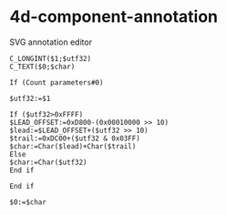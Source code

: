 # 4d-component-annotation
SVG annotation editor


```
C_LONGINT($1;$utf32)
C_TEXT($0;$char)

If (Count parameters#0)

$utf32:=$1

If ($utf32>0xFFFF)
$LEAD_OFFSET:=0xD800-(0x00010000 >> 10)
$lead:=$LEAD_OFFSET+($utf32 >> 10)
$trail:=0xDC00+($utf32 & 0x03FF)
$char:=Char($lead)+Char($trail)
Else 
$char:=Char($utf32)
End if 

End if 

$0:=$char
```
